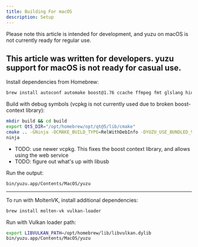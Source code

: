 ```yaml
---
title: Building For macOS
description: Setup
---
```


Please note this article is intended for development, and yuzu on macOS is not currently ready for regular use.

## This article was written for developers. yuzu support for macOS is not ready for casual use.

Install dependencies from Homebrew:

```sh
brew install autoconf automake boost@1.76 ccache ffmpeg fmt glslang hidapi libtool libusb lz4 ninja nlohmann-json openssl pkg-config qt@5 sdl2 speexdsp zlib zlib zstd
```

Build with debug symbols (vcpkg is not currently used due to broken boost-context library):

```sh
mkdir build && cd build
export Qt5_DIR="/opt/homebrew/opt/qt@5/lib/cmake"
cmake .. -GNinja -DCMAKE_BUILD_TYPE=RelWithDebInfo -DYUZU_USE_BUNDLED_VCPKG=OFF -DYUZU_TESTS=OFF -DENABLE_WEB_SERVICE=OFF -DENABLE_LIBUSB=OFF
ninja
```

- TODO: use newer vcpkg. This fixes the boost context library, and allows using the web service
- TODO: figure out what's up with libusb

Run the output:

```
bin/yuzu.app/Contents/MacOS/yuzu
```

---

To run with MoltenVK, install additional dependencies:

```sh
brew install molten-vk vulkan-loader
```

Run with Vulkan loader path:

```sh
export LIBVULKAN_PATH=/opt/homebrew/lib/libvulkan.dylib
bin/yuzu.app/Contents/MacOS/yuzu
```
